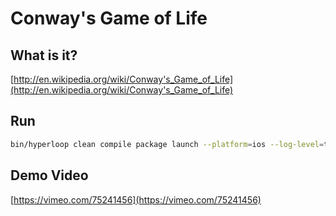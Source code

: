 # Conway's Game of Life

## What is it?

[http://en.wikipedia.org/wiki/Conway's_Game_of_Life](http://en.wikipedia.org/wiki/Conway's_Game_of_Life)

## Run

```bash
bin/hyperloop clean compile package launch --platform=ios --log-level=trace --src=../hyperloop-ios/examples/life --arch=i386
```

## Demo Video

[https://vimeo.com/75241456](https://vimeo.com/75241456)
